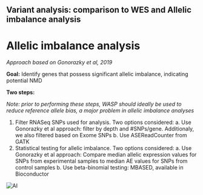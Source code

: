 ## Variant analysis: comparison to WES and Allelic imbalance analysis



# Allelic imbalance analysis
*Approach based on Gonorazky et al, 2019*

**Goal:** Identify genes that possess significant allelic imbalance, indicating potential NMD

**Two steps:**

*Note: prior to performing these steps, WASP should ideally be used to reduce reference allele bias, a major problem in allelic imbalance analyses*

1. Filter RNASeq SNPs used for analysis. Two options considered:
    a. Use Gonorazky et al approach: filter by depth and #SNPs/gene. Additionaly, we also filtered based on Exome SNPs
    b. Use ASEReadCounter from GATK
2. Statistical testing for allelic imbalance. Two options considered:
    a. Use Gonorazky et al approach: Compare median allelic expression values for SNPs from experimental samples to median AE values for SNPs from control samples
    b. Use beta-binomial testing: MBASED, available in Bioconductor

![AI](C:\Users\jenna\OneDrive\Pictures\GitHubPics)

